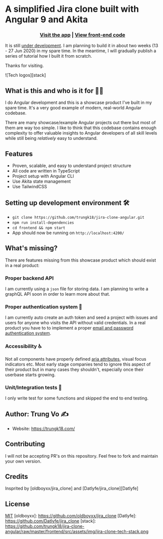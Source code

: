 # A simplified Jira clone built with Angular 9 and Akita

<h3 align="center">
  <a href="https://jira.trungk18.com/">Visit the app</a> |
  <a href="https://github.com/trungk18/jira-clone-angular/tree/master/frontend">View front-end code</a>
</h3>

It is still <u>under development</u>. I am planning to build it in about two weeks (13 - 27 Jun 2020) in my spare time. In the meantime, I will gradually publish a series of tutorial how I built it from scratch.

Thanks for visiting.

![Tech logos][stack]

## What is this and who is it for 🤷‍♀️

I do Angular development and this is a showcase product I've built in my spare time. It's a very good example of modern, real-world Angular codebase.

There are many showcase/example Angular projects out there but most of them are way too simple. I like to think that this codebase contains enough complexity to offer valuable insights to Angular developers of all skill levels while still being _relatively_ easy to understand.

## Features

- Proven, scalable, and easy to understand project structure
- All code are written in TypeScript
- Project setup with Angular CLI
- Use Akita state management
- Use TailwindCSS

## Setting up development environment 🛠

- `git clone https://github.com/trungk18/jira-clone-angular.git`
- `npm run install-dependencies`
- `cd frontend && npm start`
- App should now be running on `http://localhost:4200/`

## What's missing?

There are features missing from this showcase product which should exist in a real product:

### Proper backend API

I am currently using a `json` file for storing data. I am planning to write a graphQL API soon in order to learn more about that.

### Proper authentication system 🔐

I am currently auto create an auth token and seed a project with issues and users for anyone who visits the API without valid credentials. In a real product you have to to implement a proper [email and password authentication system](https://www.google.com/search?q=email+and+password+authentication+node+js&oq=email+and+password+authentication+node+js).

### Accessibility ♿

Not all components have properly defined [aria attributes](https://developer.mozilla.org/en-US/docs/Web/Accessibility/ARIA), visual focus indicators etc. Most early stage companies tend to ignore this aspect of their product but in many cases they shouldn't, especially once their userbase starts growing.

### Unit/Integration tests 🧪

I only write test for some functions and skipped the end to end testing.

## Author: Trung Vo ✍️

- Website: https://trungk18.com/

## Contributing

I will not be accepting PR's on this repository. Feel free to fork and maintain your own version.

## Credits

Insprited by [oldboyxx/jira_clone] and [Datlyfe/jira_clone][Datlyfe]

## License

[MIT](https://opensource.org/licenses/MIT)
[oldboyxx]: https://github.com/oldboyxx/jira_clone
[Datlyfe]: https://github.com/Datlyfe/jira_clone
[stack]: https://github.com/trungk18/jira-clone-angular/raw/master/frontend/src/assets/img/jira-clone-tech-stack.png
